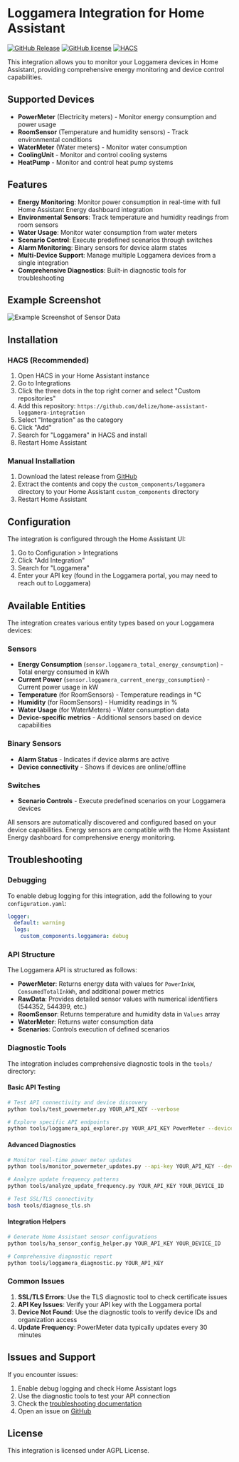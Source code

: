 # Loggamera Integration for Home Assistant

[![GitHub Release](https://img.shields.io/github/release/delize/home-assistant-loggamera-integration.svg?style=flat-square)](https://github.com/delize/home-assistant-loggamera-integration/releases)
[![GitHub license](https://img.shields.io/github/license/delize/home-assistant-loggamera-integration.svg?style=flat-square)](https://github.com/delize/home-assistant-loggamera-integration/blob/main/LICENSE)
[![HACS](https://img.shields.io/badge/HACS-Custom-41BDF5.svg?style=flat-square)](https://github.com/hacs/integration)

This integration allows you to monitor your Loggamera devices in Home Assistant, providing comprehensive energy monitoring and device control capabilities.

## Supported Devices

- **PowerMeter** (Electricity meters) - Monitor energy consumption and power usage
- **RoomSensor** (Temperature and humidity sensors) - Track environmental conditions
- **WaterMeter** (Water meters) - Monitor water consumption
- **CoolingUnit** - Monitor and control cooling systems
- **HeatPump** - Monitor and control heat pump systems

## Features

- **Energy Monitoring**: Monitor power consumption in real-time with full Home Assistant Energy dashboard integration
- **Environmental Sensors**: Track temperature and humidity readings from room sensors
- **Water Usage**: Monitor water consumption from water meters
- **Scenario Control**: Execute predefined scenarios through switches
- **Alarm Monitoring**: Binary sensors for device alarm states
- **Multi-Device Support**: Manage multiple Loggamera devices from a single integration
- **Comprehensive Diagnostics**: Built-in diagnostic tools for troubleshooting

## Example Screenshot

![Example Screenshot of Sensor Data](docs/assets/README/demo-screenshot.png)

## Installation

### HACS (Recommended)

1. Open HACS in your Home Assistant instance
2. Go to Integrations
3. Click the three dots in the top right corner and select "Custom repositories"
4. Add this repository: `https://github.com/delize/home-assistant-loggamera-integration`
5. Select "Integration" as the category
6. Click "Add"
7. Search for "Loggamera" in HACS and install
8. Restart Home Assistant

### Manual Installation

1. Download the latest release from [GitHub](https://github.com/delize/home-assistant-loggamera-integration/releases)
2. Extract the contents and copy the `custom_components/loggamera` directory to your Home Assistant `custom_components` directory
3. Restart Home Assistant

## Configuration

The integration is configured through the Home Assistant UI:

1. Go to Configuration > Integrations
2. Click "Add Integration"
3. Search for "Loggamera"
4. Enter your API key (found in the Loggamera portal, you may need to reach out to Loggamera)

## Available Entities

The integration creates various entity types based on your Loggamera devices:

### Sensors
- **Energy Consumption** (`sensor.loggamera_total_energy_consumption`) - Total energy consumed in kWh
- **Current Power** (`sensor.loggamera_current_energy_consumption`) - Current power usage in kW
- **Temperature** (for RoomSensors) - Temperature readings in °C
- **Humidity** (for RoomSensors) - Humidity readings in %
- **Water Usage** (for WaterMeters) - Water consumption data
- **Device-specific metrics** - Additional sensors based on device capabilities

### Binary Sensors
- **Alarm Status** - Indicates if device alarms are active
- **Device connectivity** - Shows if devices are online/offline

### Switches
- **Scenario Controls** - Execute predefined scenarios on your Loggamera devices

All sensors are automatically discovered and configured based on your device capabilities. Energy sensors are compatible with the Home Assistant Energy dashboard for comprehensive energy monitoring.


## Troubleshooting

### Debugging

To enable debug logging for this integration, add the following to your `configuration.yaml`:

```yaml
logger:
  default: warning
  logs:
    custom_components.loggamera: debug
```

### API Structure

The Loggamera API is structured as follows:

- **PowerMeter**: Returns energy data with values for `PowerInkW`, `ConsumedTotalInkWh`, and additional power metrics
- **RawData**: Provides detailed sensor values with numerical identifiers (544352, 544399, etc.)
- **RoomSensor**: Returns temperature and humidity data in `Values` array
- **WaterMeter**: Returns water consumption data
- **Scenarios**: Controls execution of defined scenarios

### Diagnostic Tools

The integration includes comprehensive diagnostic tools in the `tools/` directory:

#### Basic API Testing
```bash
# Test API connectivity and device discovery
python tools/test_powermeter.py YOUR_API_KEY --verbose

# Explore specific API endpoints
python tools/loggamera_api_explorer.py YOUR_API_KEY PowerMeter --device-id YOUR_DEVICE_ID
```

#### Advanced Diagnostics
```bash
# Monitor real-time power meter updates
python tools/monitor_powermeter_updates.py --api-key YOUR_API_KEY --device-id YOUR_DEVICE_ID

# Analyze update frequency patterns
python tools/analyze_update_frequency.py YOUR_API_KEY YOUR_DEVICE_ID

# Test SSL/TLS connectivity
bash tools/diagnose_tls.sh
```

#### Integration Helpers
```bash
# Generate Home Assistant sensor configurations
python tools/ha_sensor_config_helper.py YOUR_API_KEY YOUR_DEVICE_ID

# Comprehensive diagnostic report
python tools/loggamera_diagnostic.py YOUR_API_KEY
```

### Common Issues

1. **SSL/TLS Errors**: Use the TLS diagnostic tool to check certificate issues
2. **API Key Issues**: Verify your API key with the Loggamera portal
3. **Device Not Found**: Use the diagnostic tools to verify device IDs and organization access
4. **Update Frequency**: PowerMeter data typically updates every 30 minutes

## Issues and Support

If you encounter issues:

1. Enable debug logging and check Home Assistant logs
2. Use the diagnostic tools to test your API connection
3. Check the [troubleshooting documentation](docs/TROUBLESHOOTING.md)
4. Open an issue on [GitHub](https://github.com/delize/home-assistant-loggamera-integration/issues)

## License

This integration is licensed under AGPL License.
